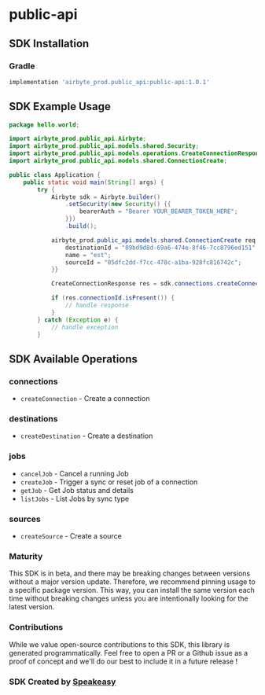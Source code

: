 # public-api

<!-- Start SDK Installation -->
## SDK Installation

### Gradle

```groovy
implementation 'airbyte_prod.public_api:public-api:1.0.1'
```
<!-- End SDK Installation -->

## SDK Example Usage
<!-- Start SDK Example Usage -->
```java
package hello.world;

import airbyte_prod.public_api.Airbyte;
import airbyte_prod.public_api.models.shared.Security;
import airbyte_prod.public_api.models.operations.CreateConnectionResponse;
import airbyte_prod.public_api.models.shared.ConnectionCreate;

public class Application {
    public static void main(String[] args) {
        try {
            Airbyte sdk = Airbyte.builder()
                .setSecurity(new Security() {{
                    bearerAuth = "Bearer YOUR_BEARER_TOKEN_HERE";
                }})
                .build();

            airbyte_prod.public_api.models.shared.ConnectionCreate req = new ConnectionCreate() {{
                destinationId = "89bd9d8d-69a6-474e-8f46-7cc8796ed151";
                name = "est";
                sourceId = "05dfc2dd-f7cc-478c-a1ba-928fc816742c";
            }}            

            CreateConnectionResponse res = sdk.connections.createConnection(req);

            if (res.connectionId.isPresent()) {
                // handle response
            }
        } catch (Exception e) {
            // handle exception
        }
```
<!-- End SDK Example Usage -->

<!-- Start SDK Available Operations -->
## SDK Available Operations


### connections

* `createConnection` - Create a connection

### destinations

* `createDestination` - Create a destination

### jobs

* `cancelJob` - Cancel a running Job
* `createJob` - Trigger a sync or reset job of a connection
* `getJob` - Get Job status and details
* `listJobs` - List Jobs by sync type

### sources

* `createSource` - Create a source
<!-- End SDK Available Operations -->

### Maturity

This SDK is in beta, and there may be breaking changes between versions without a major version update. Therefore, we recommend pinning usage 
to a specific package version. This way, you can install the same version each time without breaking changes unless you are intentionally 
looking for the latest version.

### Contributions

While we value open-source contributions to this SDK, this library is generated programmatically. 
Feel free to open a PR or a Github issue as a proof of concept and we'll do our best to include it in a future release !

### SDK Created by [Speakeasy](https://docs.speakeasyapi.dev/docs/using-speakeasy/client-sdks)
